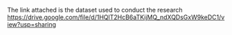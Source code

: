 The link attached is the dataset used to conduct the research
https://drive.google.com/file/d/1HQlT2HcB6aTKijMQ_ndXQDsGxW9keDC1/view?usp=sharing
